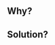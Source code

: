 ## Why?

<!-- Please provide a brief description of the problem. -->


## Solution?

<!-- Please provide a brief description of the solution. -->

